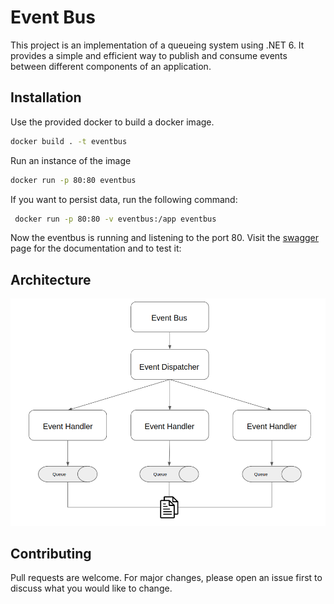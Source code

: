 # Event Bus

This project is an implementation of a queueing system using .NET 6. It provides a simple and efficient way to publish and consume events between different components of an application.

## Installation

Use the provided docker to build a docker image.

```bash
docker build . -t eventbus
```

Run an instance of the image

```bash
docker run -p 80:80 eventbus
```

If you want to persist data, run the following command:

```bash
 docker run -p 80:80 -v eventbus:/app eventbus
```

Now the eventbus is running and listening to the port 80. Visit the [swagger](http://localhost/swagger/index.html) page for the documentation and to test it: 

## Architecture

![Architecture](EventBus.png)

## Contributing

Pull requests are welcome. For major changes, please open an issue first
to discuss what you would like to change.
